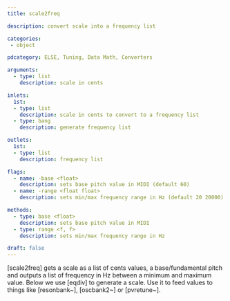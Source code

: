 ```yaml
---
title: scale2freq

description: convert scale into a frequency list

categories:
 - object

pdcategory: ELSE, Tuning, Data Math, Converters

arguments:
  - type: list
    description: scale in cents

inlets:
  1st:
  - type: list
    description: scale in cents to convert to a frequency list
  - type: bang
    description: generate frequency list

outlets:
  1st:
  - type: list
    description: frequency list

flags:
  - name: -base <float>
    description: sets base pitch value in MIDI (default 60)
  - name: -range <float float>
    description: sets min/max frequency range in Hz (default 20 20000)

methods:
  - type: base <float>
    description: sets base pitch value in MIDI
  - type: range <f, f>
    description: sets min/max frequency range in Hz

draft: false
---
```


[scale2freq] gets a scale as a list of cents values, a base/fundamental pitch and outputs a list of frequency in Hz between a minimum and maximum value. Below we use [eqdiv] to generate a scale. Use it to feed values to things like [resonbank~], [oscbank2~] or [pvretune~].

